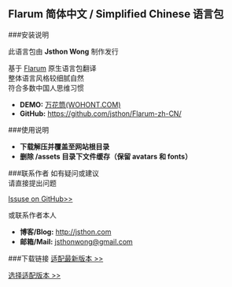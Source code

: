## Flarum 简体中文 / Simplified Chinese 语言包

###安装说明

此语言包由 **Jsthon Wong** 制作发行  
  
基于 [Flarum](http://flarum.org) 原生语言包翻译  
整体语言风格较细腻自然  
符合多数中国人思维习惯
  
* **DEMO:** [万花筒(WOHONT.COM)](http://wohont.com/)
* **GitHub:** <https://github.com/jsthon/Flarum-zh-CN/>
  
  
###使用说明
  
* **下载解压并覆盖至网站根目录**
* **删除 /assets 目录下文件缓存（保留 avatars 和 fonts）**
  
###联系作者
如有疑问或建议  
请直接提出问题  
  
[Issuse on GitHub>>](https://github.com/jsthon/Flarum-zh-CN/issues)  
  
或联系作者本人  
* **博客/Blog:** <http://jsthon.com>
* **邮箱/Mail:** jsthonwong@gmail.com  

 
###下载链接
[适配最新版本 >>](https://github.com/jsthon/Flarum-zh-CN/archive/master.zip)


[选择适配版本 >>](https://github.com/jsthon/Flarum-zh-CN/releases)
